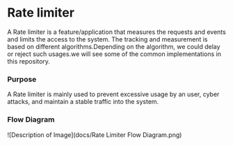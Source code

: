 # Rate limiter
A Rate limiter is a feature/application that measures the requests and events and limits the access to the system. The tracking and measurement is based on different algorithms.Depending on the algorithm, we could delay or reject such usages.we will see some of the common implementations in this repository. 
### Purpose
A Rate limiter is mainly used to prevent excessive usage by an user, cyber attacks, and maintain a stable traffic into the system. 
### Flow Diagram
![Description of Image](docs/Rate Limiter Flow Diagram.png)



